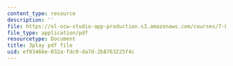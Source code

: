 ```yaml
---
content_type: resource
description: ''
file: https://ol-ocw-studio-app-production.s3.amazonaws.com/courses/7-01sc-fundamentals-of-biology-fall-2011/ef03466e032afdc0da7d2b8763225f4c_ojrj-UVh9N4.pdf
file_type: application/pdf
resourcetype: Document
title: 3play pdf file
uid: ef03466e-032a-fdc0-da7d-2b8763225f4c
---
```

